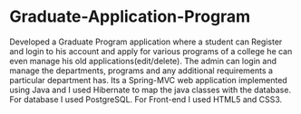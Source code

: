# Graduate-Application-Program

Developed a Graduate Program application where a student can Register and login to his account and apply for various programs of a college he can even manage his old applications(edit/delete). The admin can login and manage the departments, programs and any additional requirements a particular department has.  Its a Spring-MVC web application implemented using Java and I used Hibernate to map the java classes with the database. For database I used PostgreSQL. For Front-end I used HTML5 and CSS3.